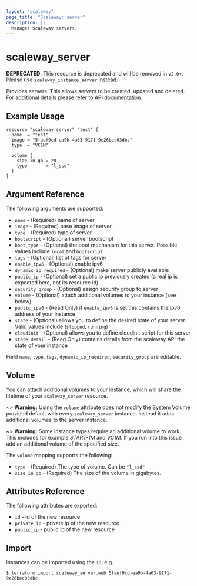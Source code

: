 ```yaml
---
layout: "scaleway"
page_title: "Scaleway: server"
description: |-
  Manages Scaleway servers.
---
```


# scaleway_server

**DEPRECATED**: This resource is deprecated and will be removed in `v2.0+`.
Please use `scaleway_instance_server` instead.

Provides servers. This allows servers to be created, updated and deleted.
For additional details please refer to [API documentation](https://developer.scaleway.com/#servers).

## Example Usage

```hcl
resource "scaleway_server" "test" {
  name  = "test"
  image = "5faef9cd-ea9b-4a63-9171-9e26bec03dbc"
  type  = "VC1M"

  volume {
    size_in_gb = 20
    type       = "l_ssd"
  }
}
```

## Argument Reference

The following arguments are supported:

* `name` - (Required) name of server
* `image` - (Required) base image of server
* `type` - (Required) type of server
* `bootscript` - (Optional) server bootscript
* `boot_type` - (Optional) the boot mechanism for this server. Possible values include `local` and `bootscript`
* `tags` - (Optional) list of tags for server
* `enable_ipv6` - (Optional) enable ipv6
* `dynamic_ip_required` - (Optional) make server publicly available
* `public_ip` - (Optional) set a public ip previously created (a real ip is expected here, not its resource id)
* `security_group` - (Optional) assign security group to server
* `volume` - (Optional) attach additional volumes to your instance (see below)
* `public_ipv6` - (Read Only) if `enable_ipv6` is set this contains the ipv6 address of your instance
* `state` - (Optional) allows you to define the desired state of your server. Valid values include (`stopped`, `running`)
* `cloudinit` - (Optional) allows you to define cloudinit script for this server
* `state_detail` - (Read Only) contains details from the scaleway API the state of your instance

Field `name`, `type`, `tags`, `dynamic_ip_required`, `security_group` are editable.

## Volume

You can attach additional volumes to your instance, which will share the lifetime
of your `scaleway_server` resource.

~> **Warning:** Using the `volume` attribute does not modify the System Volume provided default with every `scaleway_server` instance. Instead it adds additional volumes to the server instance.

~> **Warning:** Some instance types require an additional volume to work. This includes for example *START-1M* and *VC1M*. If you run into this issue add an additional volume of the specified size.

The `volume` mapping supports the following:

* `type` - (Required) The type of volume. Can be `"l_ssd"`
* `size_in_gb` - (Required) The size of the volume in gigabytes.


## Attributes Reference

The following attributes are exported:

* `id` - id of the new resource
* `private_ip` - private ip of the new resource
* `public_ip` - public ip of the new resource

## Import

Instances can be imported using the `id`, e.g.

```
$ terraform import scaleway_server.web 5faef9cd-ea9b-4a63-9171-9e26bec03dbc
```
